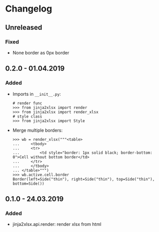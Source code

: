 # Changelog


## Unreleased 

### Fixed 

- None border as 0px border

## 0.2.0 - 01.04.2019

### Added 

- Imports in `__init__.py`:

    ```pydocstring
    # render func
    >>> from jinja2xlsx import render
    >>> from jinja2xlsx import render_xlsx
    # style class
    >>> from jinja2xlsx import Style
    ```

- Merge multiple borders:
    
    ```pydocstring
    >>> wb = render_xlsx("""<table>
    ...     <tbody>
    ...     <tr>
    ...         <td style="border: 1px solid black; border-bottom: 0">Cell without bottom border</td>
    ...     </tr>
    ...     </tbody>
    ... </table>""")
    >>> wb.active.cell.border
    Border(left=Side("thin"), right=Side("thin"), top=Side("thin"), bottom=Side())
    ```

## 0.1.0 - 24.03.2019

### Added 

- jinja2xlsx.api.render: render xlsx from html